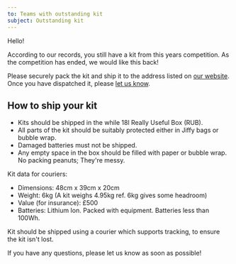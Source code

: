 ```yaml
---
to: Teams with outstanding kit
subject: Outstanding kit
---
```


Hello!

According to our records, you still have a kit from this years competition. As the competition has ended, we would like this back!

Please securely pack the kit and ship it to the address listed on [our website](https://studentrobotics.org/contact/). Once you have dispatched it, please [let us know](mailto:teams@studentrobotics.org).

## How to ship your kit

- Kits should be shipped in the while 18l Really Useful Box (RUB).
- All parts of the kit should be suitably protected either in Jiffy bags or bubble wrap.
- Damaged batteries must not be shipped.
- Any empty space in the box should be filled with paper or bubble wrap. No packing peanuts; They're messy.

Kit data for couriers:

- Dimensions: 48cm x 39cm x 20cm
- Weight: 6kg (A kit weighs 4.95kg ref. 6kg gives some headroom)
- Value (for insurance): £500
- Batteries: Lithium Ion. Packed with equipment. Batteries less than 100Wh.

Kit should be shipped using a courier which supports tracking, to ensure the kit isn't lost.

If you have any questions, please let us know as soon as possible!
